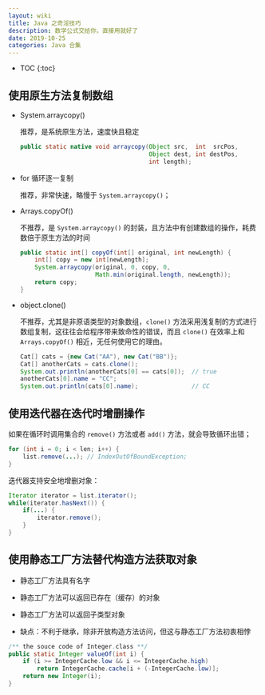```yaml
---
layout: wiki
title: Java 之奇淫技巧
description: 数学公式交给你，直接用就好了
date: 2019-10-25
categories: Java 合集
---
```


* TOC
{:toc}

## 使用原生方法复制数组

* System.arraycopy()

    推荐，是系统原生方法，速度快且稳定

    ```java
    public static native void arraycopy(Object src,  int  srcPos,
                                        Object dest, int destPos,
                                        int length);
    ```

* for 循环逐一复制

    推荐，非常快速，略慢于 `System.arraycopy()`；

* Arrays.copyOf()

    不推荐，是 `System.arraycopy()` 的封装，且方法中有创建数组的操作，耗费数倍于原生方法的时间

    ```java
    public static int[] copyOf(int[] original, int newLength) {
        int[] copy = new int[newLength];
        System.arraycopy(original, 0, copy, 0,
                         Math.min(original.length, newLength));
        return copy;
    }
    ```

* object.clone()

    不推荐，尤其是非原语类型的对象数组，`clone()` 方法采用浅复制的方式进行数组复制，这往往会给程序带来致命性的错误，而且 `clone()` 在效率上和 `Arrays.copyOf()` 相近，无任何使用它的理由。

    ```java
    Cat[] cats = {new Cat("AA"), new Cat("BB")};
    Cat[] anotherCats = cats.clone();
    System.out.println(anotherCats[0] == cats[0]);  // true
    anotherCats[0].name = "CC";
    System.out.println(cats[0].name);               // CC
    ```

## 使用迭代器在迭代时增删操作

如果在循环时调用集合的 `remove()` 方法或者 `add()` 方法，就会导致循环出错；

```java
for (int i = 0; i < len; i++) {
    list.remove(...); // IndexOutOfBoundException;
}
```

迭代器支持安全地增删对象：

```java
Iterator iterator = list.iterator();
while(iterator.hasNext()) {
    if(...) {
        iterator.remove();
    }
}
```

## 使用静态工厂方法替代构造方法获取对象

* 静态工厂方法具有名字

* 静态工厂方法可以返回已存在（缓存）的对象

* 静态工厂方法可以返回子类型对象

* 缺点：不利于继承，除非开放构造方法访问，但这与静态工厂方法初衷相悖

```java
/** the souce code of Integer.class **/
public static Integer valueOf(int i) {
    if (i >= IntegerCache.low && i <= IntegerCache.high)
        return IntegerCache.cache[i + (-IntegerCache.low)];
    return new Integer(i);
}
```
